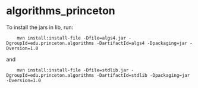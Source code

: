 algorithms_princeton
====================
To install the jars in lib, run:

        mvn install:install-file -Dfile=algs4.jar -DgroupId=edu.princeton.algorithms -DartifactId=algs4 -Dpackaging=jar -Dversion=1.0

and

        mvn install:install-file -Dfile=stdlib.jar -DgroupId=edu.princeton.algorithms -DartifactId=stdlib -Dpackaging=jar -Dversion=1.0